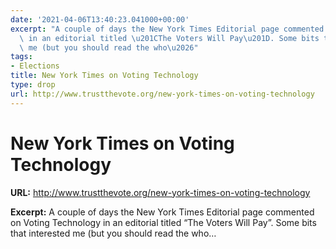 ```yaml
---
date: '2021-04-06T13:40:23.041000+00:00'
excerpt: "A couple of days the New York Times Editorial page commented on Voting Technology\
  \ in an editorial titled \u201CThe Voters Will Pay\u201D. Some bits that interested\
  \ me (but you should read the who\u2026"
tags:
- Elections
title: New York Times on Voting Technology
type: drop
url: http://www.trustthevote.org/new-york-times-on-voting-technology
---
```


# New York Times on Voting Technology

**URL:** http://www.trustthevote.org/new-york-times-on-voting-technology

**Excerpt:** A couple of days the New York Times Editorial page commented on Voting Technology in an editorial titled “The Voters Will Pay”. Some bits that interested me (but you should read the who…
